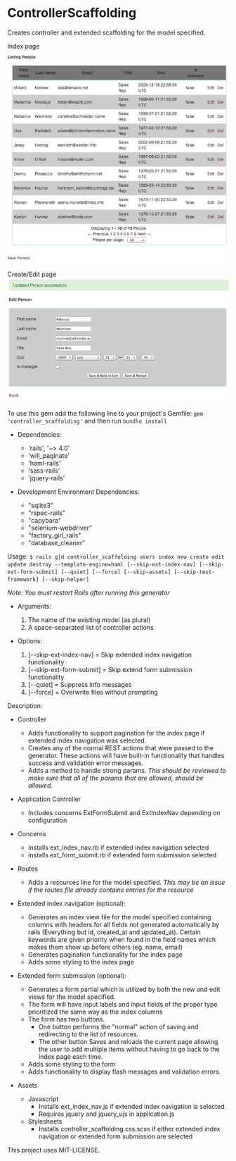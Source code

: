 # ControllerScaffolding #

Creates controller and extended scaffolding for the model specified.

Index page
![Index](/readme_assets/index_ss.png?raw=true "Index")

Create/Edit page
![Form](/readme_assets/form_ss.png?raw=true "Form")

To use this gem add the following line to your project's Gemfile:
`gem 'controller_scaffolding'`
and then run `bundle install`

- Dependencies:
	- 'rails', '~> 4.0'
  - 'will_paginate'
  - 'haml-rails'
  - 'sass-rails'
  - 'jquery-rails'

- Development Environment Dependencies:
	- "sqlite3"
	- "rspec-rails"
	- "capybara"
	- "selenium-webdriver"
	- "factory_girl_rails"
	- "database_cleaner"
	

Usage: `$ rails g|d controller_scaffolding users index new create edit update destroy --template-engine=haml
[--skip-ext-index-nav] [--skip-ext-form-submit] [--quiet] [--force] [--skip-assets] [--skip-test-framework] [--skip-helper]`

*Note: You must restart Rails after running this generator*

- Arguments:
	1. The name of the existing model (as plural)  
	2. A space-separated list of controller actions  

- Options:
	1. [--skip-ext-index-nav] = Skip extended index navigation functionality  
  2. [--skip-ext-form-submit] = Skip extend form submission functionality  
  3. [--quiet] = Suppress info messages
  4. [--force] = Overwrite files without prompting


Description:
	
* Controller
	* Adds functionality to support pagination for the index page if extended index navigation was  selected.
	* Creates any of the normal REST actions that were passed to the generator. These actions will have built-in functionality that handles success and validation error messages.
	* Adds a method to handle strong params. *This should be reviewed to make sure that all of the  params that are allowed, should be allowed*.

* Application Controller
	* Includes concerns ExtFormSubmit and ExtIndexNav depending on configuration


* Concerns
	* installs ext_index_nav.rb if extended index navigation selected
	* installs ext_form_submit.rb if extended form submission selected

* Routes
	* Adds a resources line for the model specified. *This may be an issue if the routes file already contains  entries for the resource*

* Extended index navigation (optional):
	* Generates an index view file for the model specified containing columns with headers for all  fields not generated automatically by rails (Everything but id, created_at and updated_at). Certain  keywords are given priority when found in the field names which makes them show up before  others (eg. name, email)
	* Generates pagination functionality for the index page
	* Adds some styling to the index page

* Extended form submission (optional):
	* Generates a form partial which is utilized by both the new and edit views for the model specified.
	* The form will have input labels and input fields of the proper type prioritized the same way as  the index columns
	* The form has two buttons. 
		* One button performs the "normal" action of saving and redirecting to the list of resources.
		* The other button Saves and reloads the current page allowing the user to add multiple items  without having to go back to the index page each time.
	* Adds some styling to the form
	* Adds functionality to display flash messages and validation errors.

* Assets
	* Javascript
		* Installs ext_index_nav.js if extended index navigation is selected.
		* Requires jquery and jquery_ujs in application.js
	* Stylesheets
		* Installs controller_scaffolding.css.scss if either extended index navigation or extended form  submission are selected


This project uses MIT-LICENSE.